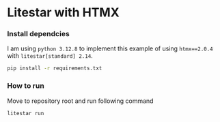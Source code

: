 # Litestar with HTMX

### Install dependcies

I am using `python 3.12.8` to implement this example of using `htmx==2.0.4` with `litestar[standard] 2.14`.

```bash
pip install -r requirements.txt
```


### How to run

Move to repository root and run following command

```bash
litestar run
```
